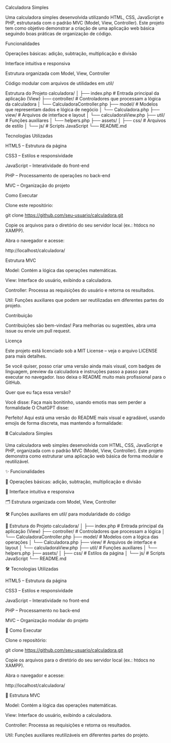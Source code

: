 Calculadora Simples

Uma calculadora simples desenvolvida utilizando HTML, CSS, JavaScript e PHP, estruturada com o padrão MVC (Model, View, Controller). Este projeto tem como objetivo demonstrar a criação de uma aplicação web básica seguindo boas práticas de organização de código.

Funcionalidades

Operações básicas: adição, subtração, multiplicação e divisão

Interface intuitiva e responsiva

Estrutura organizada com Model, View, Controller

Código modular com arquivos de utilidades em util/

Estrutura do Projeto
calculadora/
│
├── index.php         # Entrada principal da aplicação (View)
├── controller/       # Controladores que processam a lógica da calculadora
│   └── CalculadoraController.php
├── model/            # Modelos que representam dados e lógica de negócio
│   └── Calculadora.php
├── view/             # Arquivos de interface e layout
│   └── calculadoraView.php
├── util/             # Funções auxiliares
│   └── helpers.php
├── assets/
│   ├── css/          # Arquivos de estilo
│   └── js/           # Scripts JavaScript
└── README.md

Tecnologias Utilizadas

HTML5 – Estrutura da página

CSS3 – Estilos e responsividade

JavaScript – Interatividade do front-end

PHP – Processamento de operações no back-end

MVC – Organização do projeto

Como Executar

Clone este repositório:

git clone https://github.com/seu-usuario/calculadora.git


Copie os arquivos para o diretório do seu servidor local (ex.: htdocs no XAMPP).

Abra o navegador e acesse:

http://localhost/calculadora/

Estrutura MVC

Model: Contém a lógica das operações matemáticas.

View: Interface do usuário, exibindo a calculadora.

Controller: Processa as requisições do usuário e retorna os resultados.

Util: Funções auxiliares que podem ser reutilizadas em diferentes partes do projeto.

Contribuição

Contribuições são bem-vindas! Para melhorias ou sugestões, abra uma issue ou envie um pull request.

Licença

Este projeto está licenciado sob a MIT License – veja o arquivo LICENSE
 para mais detalhes.

Se você quiser, posso criar uma versão ainda mais visual, com badges de linguagem, preview da calculadora e instruções passo a passo para executar no navegador. Isso deixa o README muito mais profissional para o GitHub.

Quer que eu faça essa versão?

Você disse:
Faça mais bonitinho, usando emotis mas sem perder a formalidade
O ChatGPT disse:

Perfeito! Aqui está uma versão do README mais visual e agradável, usando emojis de forma discreta, mas mantendo a formalidade:

🖩 Calculadora Simples

Uma calculadora web simples desenvolvida com HTML, CSS, JavaScript e PHP, organizada com o padrão MVC (Model, View, Controller).
Este projeto demonstra como estruturar uma aplicação web básica de forma modular e reutilizável.

✨ Funcionalidades

🧮 Operações básicas: adição, subtração, multiplicação e divisão

📱 Interface intuitiva e responsiva

🗂️ Estrutura organizada com Model, View, Controller

🛠️ Funções auxiliares em util/ para modularidade do código

📂 Estrutura do Projeto
calculadora/
│
├── index.php          # Entrada principal da aplicação (View)
├── controller/        # Controladores que processam a lógica
│   └── CalculadoraController.php
├── model/             # Modelos com a lógica das operações
│   └── Calculadora.php
├── view/              # Arquivos de interface e layout
│   └── calculadoraView.php
├── util/              # Funções auxiliares
│   └── helpers.php
├── assets/
│   ├── css/           # Estilos da página
│   └── js/            # Scripts JavaScript
└── README.md

🛠 Tecnologias Utilizadas

HTML5 – Estrutura da página

CSS3 – Estilos e responsividade

JavaScript – Interatividade no front-end

PHP – Processamento no back-end

MVC – Organização modular do projeto

🚀 Como Executar

Clone o repositório:

git clone https://github.com/seu-usuario/calculadora.git


Copie os arquivos para o diretório do seu servidor local (ex.: htdocs no XAMPP).

Abra o navegador e acesse:

http://localhost/calculadora/

🔄 Estrutura MVC

Model: Contém a lógica das operações matemáticas.

View: Interface do usuário, exibindo a calculadora.

Controller: Processa as requisições e retorna os resultados.

Util: Funções auxiliares reutilizáveis em diferentes partes do projeto.
